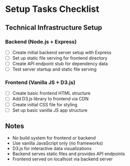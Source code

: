 # Setup Tasks Checklist

## Technical Infrastructure Setup

### Backend (Node.js + Express)
- [ ] Create initial backend server setup with Express
- [ ] Set up static file serving for frontend directory
- [ ] Create API endpoint stub for dependency data
- [ ] Test server startup and static file serving

### Frontend (Vanilla JS + D3.js)
- [ ] Create basic frontend HTML structure
- [ ] Add D3.js library to frontend via CDN
- [ ] Create initial CSS file for styling
- [ ] Set up basic vanilla JS app structure

## Notes
- No build system for frontend or backend
- Use vanilla JavaScript only (no frameworks)
- D3.js for interactive data visualizations
- Backend serves static files and provides API endpoints
- Frontend served on localhost via backend server